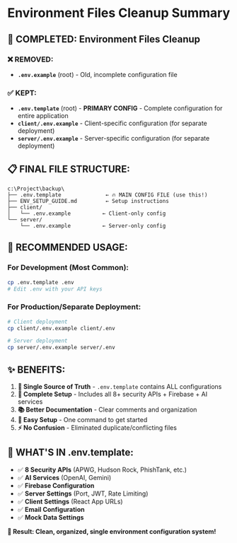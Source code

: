 # Environment Files Cleanup Summary

## 🧹 COMPLETED: Environment Files Cleanup

### ❌ **REMOVED:**
- **`.env.example`** (root) - Old, incomplete configuration file

### ✅ **KEPT:**
- **`.env.template`** (root) - **PRIMARY CONFIG** - Complete configuration for entire application
- **`client/.env.example`** - Client-specific configuration (for separate deployment)
- **`server/.env.example`** - Server-specific configuration (for separate deployment)

## 📋 **FINAL FILE STRUCTURE:**

```
c:\Project\backup\
├── .env.template              ← 🔥 MAIN CONFIG FILE (use this!)
├── ENV_SETUP_GUIDE.md         ← Setup instructions
├── client/
│   └── .env.example          ← Client-only config
└── server/
    └── .env.example          ← Server-only config
```

## 🎯 **RECOMMENDED USAGE:**

### For Development (Most Common):
```bash
cp .env.template .env
# Edit .env with your API keys
```

### For Production/Separate Deployment:
```bash
# Client deployment
cp client/.env.example client/.env

# Server deployment  
cp server/.env.example server/.env
```

## ✨ **BENEFITS:**

1. **🎯 Single Source of Truth** - `.env.template` contains ALL configurations
2. **🔧 Complete Setup** - Includes all 8+ security APIs + Firebase + AI services
3. **📚 Better Documentation** - Clear comments and organization
4. **🚀 Easy Setup** - One command to get started
5. **⚡ No Confusion** - Eliminated duplicate/conflicting files

## 🔑 **WHAT'S IN .env.template:**

- ✅ **8 Security APIs** (APWG, Hudson Rock, PhishTank, etc.)
- ✅ **AI Services** (OpenAI, Gemini)
- ✅ **Firebase Configuration**
- ✅ **Server Settings** (Port, JWT, Rate Limiting)
- ✅ **Client Settings** (React App URLs)
- ✅ **Email Configuration**
- ✅ **Mock Data Settings**

**🎉 Result: Clean, organized, single environment configuration system!**
